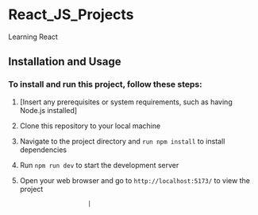 # React_JS_Projects
 Learning React


## Installation and Usage
### To install and run this project, follow these steps:

1. [Insert any prerequisites or system requirements, such as having Node.js installed]
2. Clone this repository to your local machine
3. Navigate to the project directory and `run npm install` to install dependencies
4. Run `npm run dev` to start the development server
5. Open your web browser and go to `http://localhost:5173/` to view the project

                          |
